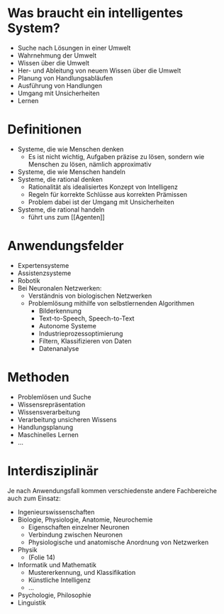 # Was braucht ein intelligentes System?
- Suche nach Lösungen in einer Umwelt
- Wahrnehmung der Umwelt
- Wissen über die Umwelt
- Her- und Ableitung von neuem Wissen über die Umwelt
- Planung von Handlungsabläufen
- Ausführung von Handlungen
- Umgang mit Unsicherheiten
- Lernen
# Definitionen
- Systeme, die wie Menschen denken
	- Es ist nicht wichtig, Aufgaben präzise zu lösen, sondern wie Menschen zu lösen, nämlich approximativ
- Systeme, die wie Menschen handeln
- Systeme, die rational denken
	- Rationalität als idealisiertes Konzept von Intelligenz
	- Regeln für korrekte Schlüsse aus korrekten Prämissen
	- Problem dabei ist der Umgang mit Unsicherheiten
- Systeme, die rational handeln
	- führt uns zum [[Agenten]] 
# Anwendungsfelder
- Expertensysteme
- Assistenzsysteme
- Robotik
- Bei Neuronalen Netzwerken:
	- Verständnis von biologischen Netzwerken
	- Problemlösung mithilfe von selbstlernenden Algorithmen
		- Bilderkennung
		- Text-to-Speech, Speech-to-Text
		- Autonome Systeme
		- Industrieprozessoptimierung
		- Filtern, Klassifizieren von Daten
		- Datenanalyse
# Methoden
- Problemlösen und Suche
- Wissensrepräsentation
- Wissensverarbeitung
- Verarbeitung unsicheren Wissens
- Handlungsplanung
- Maschinelles Lernen
- ...
# Interdisziplinär
Je nach Anwendungsfall kommen verschiedenste andere Fachbereiche auch zum Einsatz:
- Ingenieurswissenschaften
- Biologie, Physiologie, Anatomie, Neurochemie
	- Eigenschaften einzelner Neuronen
	- Verbindung zwischen Neuronen
	- Physiologische und anatomische Anordnung von Netzwerken
- Physik
	- (Folie 14)
- Informatik und Mathematik
	- Mustererkennung, und Klassifikation
	- Künstliche Intelligenz
	- ...
- Psychologie, Philosophie
- Linguistik
